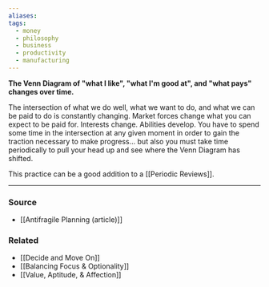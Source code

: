 ```yaml
---
aliases: 
tags:
  - money
  - philosophy
  - business
  - productivity
  - manufacturing
---
```

**The Venn Diagram of "what I like", "what I'm good at", and "what pays" changes over time.**

The intersection of what we do well, what we want to do, and what we can be paid to do is constantly changing. Market forces change what you can expect to be paid for. Interests change. Abilities develop. You have to spend some time in the intersection at any given moment in order to gain the traction necessary to make progress... but also you must take time periodically to pull your head up and see where the Venn Diagram has shifted.

This practice can be a good addition to a [[Periodic Reviews]]. 

---

### Source
- [[Antifragile Planning (article)]]

### Related
- [[Decide and Move On]] 
- [[Balancing Focus & Optionality]] 
- [[Value, Aptitude, & Affection]]
